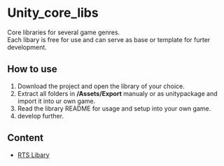 # Unity_core_libs
Core libraries for several game genres.<br/>Each libary is free for use and can serve as base or template for furter development.
## How to use
1. Download the project and open the library of your choice.
2. Extract all folders in **/Assets/Export** manualy or as unitypackage and import it into ur own game.
3. Read the library README for usage and setup into your own game.
4. develop further.
## Content 
- [RTS Libary](RTS%20Libary)
